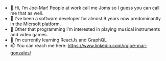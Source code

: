 - 👋 Hi, I’m Joe-Mar! People at work call me Joms so I guess you can call me that as well.
- 💼 I've been a software developer for almost 9 years now predominantly in the Micrsoft platform.
- 👀 Other that programming I’m interested in playing musical instruments and video games.
- 🌱 I’m currently learning ReactJs and GraphQL
- 📫 You can reach me here: https://www.linkedin.com/in/joe-mar-gonzales/

<!---
joemar12/joemar12 is a ✨ special ✨ repository because its `README.md` (this file) appears on your GitHub profile.
You can click the Preview link to take a look at your changes.
--->
